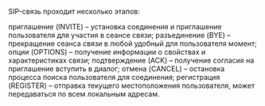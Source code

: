 SIP-связь проходит несколько этапов:

приглашение (INVITE) – установка соединения и приглашение пользователя для участия в сеансе связи;
разъединение (BYE) – прекращение сеанса связи в любой удобный для пользователя момент;
опции (OPTIONS) – получение информации о свойствах и характеристиках связи;
подтверждение (ACK) – получение согласия на приглашение вступить в диалог;
отмена (CANCEL) – остановка процесса поиска пользователя для соединения;
регистрация (REGISTER) – отправка текущего местоположения пользователя, может передаваться по всем локальным адресам.
